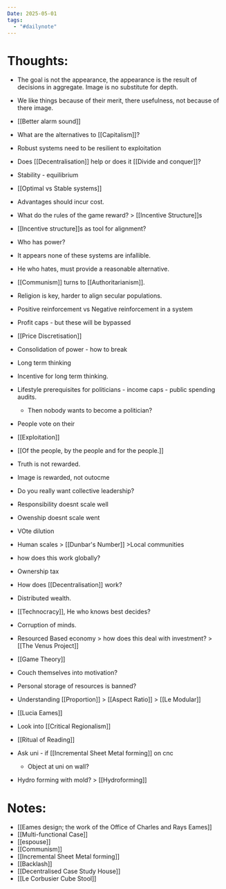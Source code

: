 ```yaml
---
Date: 2025-05-01
tags:
  - "#dailynote"
---
```

# Thoughts:
-  The goal is not the appearance, the appearance is the result of decisions in aggregate. Image is no substitute for depth.
- We like things because of their merit, there usefulness, not because of there image. 
- [[Better alarm sound]]
- What are the alternatives to [[Capitalism]]? 
- Robust systems need to be resilient to exploitation
- Does [[Decentralisation]] help or does it [[Divide and conquer]]?
- Stability - equilibrium
- [[Optimal vs Stable systems]]
- Advantages should incur cost. 
- What do the rules of the game reward? > [[Incentive Structure]]s
- [[Incentive structure]]s as tool for alignment?
- Who has power?
- It appears none of these systems are infallible.
- He who hates, must provide a reasonable alternative. 
- [[Communism]] turns to [[Authoritarianism]].
- Religion is key, harder to align secular populations.
- Positive reinforcement vs Negative reinforcement in a system
- Profit caps - but these will be bypassed
- [[Price Discretisation]]
- Consolidation of power - how to break
- Long term thinking
- Incentive for long term thinking. 
- Lifestyle prerequisites for politicians - income caps - public spending audits.
	- Then nobody wants to become a politician?
- People vote on their 
- [[Exploitation]]
- [[Of the people, by the people and for the people.]]
- Truth is not rewarded.
- Image is rewarded, not outocme
- Do you really want collective leadership?
- Responsibility doesnt scale well
- Owenship doesnt scale went
- VOte dilution
- Human scales > [[Dunbar's Number]] >Local communities
- how does this work globally?
- Ownership tax
- How does [[Decentralisation]] work?
- Distributed wealth.
- [[Technocracy]], He who knows best decides?
- Corruption of minds.
- Resourced Based economy > how does this deal with investment? > [[The Venus Project]]
- [[Game Theory]]
- Couch themselves into motivation?
- Personal storage of resources is banned?

- Understanding [[Proportion]] > [[Aspect Ratio]] > [[Le Modular]]

- [[Lucia Eames]]
- Look into [[Critical Regionalism]]
- [[Ritual of Reading]]
- Ask uni - if [[Incremental Sheet Metal forming]] on cnc
	- Object at uni on wall?
- Hydro forming with mold? > [[Hydroforming]]

# Notes:
- [[Eames design; the work of the Office of Charles and Rays Eames]]
- [[Multi-functional Case]]
- [[espouse]]
- [[Communism]]
- [[Incremental Sheet Metal forming]]
- [[Backlash]]
- [[Decentralised Case Study House]]
- [[Le Corbusier Cube Stool]]